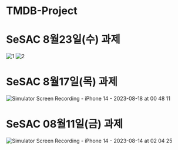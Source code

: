 # TMDB-Project

# SeSAC 8월23일(수) 과제

![1](https://github.com/Jimmy-Jung/TMDB-Project/assets/115251866/c576a431-6d4c-45d0-b544-337866bb0675)
![2](https://github.com/Jimmy-Jung/TMDB-Project/assets/115251866/40826c66-0b93-4b36-bca6-9ea0f3b3cea0)

# SeSAC 8월17일(목) 과제

![Simulator Screen Recording - iPhone 14 - 2023-08-18 at 00 48 11](https://github.com/Jimmy-Jung/TMDB-Project/assets/115251866/fa7ca315-c12b-4d0d-be06-922881c2fc80)



# SeSAC 08월11일(금) 과제

![Simulator Screen Recording - iPhone 14 - 2023-08-14 at 02 04 25](https://github.com/Jimmy-Jung/TMDB-Project/assets/115251866/f170f00f-7a06-4adb-8ca3-cb7fe058b766)
